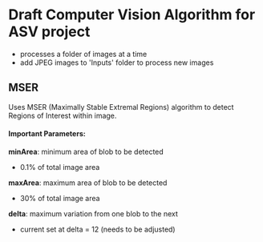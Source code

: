 # Draft Computer Vision Algorithm for ASV project
* processes a folder of images at a time
* add JPEG images to 'Inputs' folder to process new images

## MSER
Uses MSER (Maximally Stable Extremal Regions) algorithm to detect Regions of Interest within image.

#### Important Parameters:
**minArea**: minimum area of blob to be detected
* 0.1% of total image area

**maxArea**: maximum area of blob to be detected
* 30% of total image area

**delta**: maximum variation from one blob to the next
* current set at delta = 12 (needs to be adjusted)
